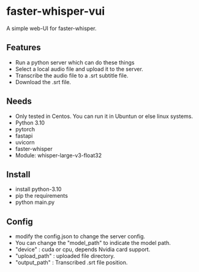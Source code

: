 # faster-whisper-vui
A simple web-UI for faster-whisper.

## Features
- Run a python server which can do these things
- Select a local audio file and upload it to the server.
- Transcribe the audio file to a .srt subtitle file.
- Download the .srt file.

## Needs
- Only tested in Centos. You can run it in Ubuntun or else linux systems.
- Python 3.10
- pytorch
- fastapi
- uvicorn
- faster-whisper
- Module: whisper-large-v3-float32

## Install
- install python-3.10
- pip the requirements
- python main.py

## Config
- modify the config.json to change the server config.
- You can change the "model_path" to indicate the model path.
- "device" : cuda or cpu, depends Nvidia card support.
- "upload_path" : uploaded file directory.
- "output_path" : Transcribed .srt file position.
